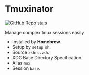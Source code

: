 # Tmuxinator

[![GitHub Repo stars](https://img.shields.io/github/stars/tmuxinator/tmuxinator?style=social)](https://github.com/tmuxinator/tmuxinator)

Manage complex tmux sessions easily

- Installed by **Homebrew**.
- Setup by `setup.sh`.
- Source `zshrc.zsh`.
- XDG Base Directory Specification.
- Alias `mux`.
- Session `base`.

